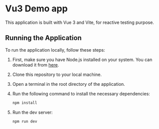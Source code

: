 # Vu3 Demo app

This application is built with Vue 3 and Vite, for reactive testing purpose.

## Running the Application

To run the application locally, follow these steps:

1. First, make sure you have Node.js installed on your system. You can download it from [here](https://nodejs.org/).

2. Clone this repository to your local machine.

3. Open a terminal in the root directory of the application.

4. Run the following command to install the necessary dependencies:
   ```bash
   npm install

5. Run the dev server:
   ```bash
   npm run dev
